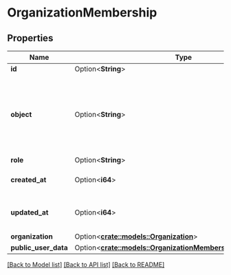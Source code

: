 # OrganizationMembership

## Properties

Name | Type | Description | Notes
------------ | ------------- | ------------- | -------------
**id** | Option<**String**> |  | [optional]
**object** | Option<**String**> | String representing the object's type. Objects of the same type share the same value.  | [optional]
**role** | Option<**String**> |  | [optional]
**created_at** | Option<**i64**> | Unix timestamp of creation. | [optional]
**updated_at** | Option<**i64**> | Unix timestamp of last update. | [optional]
**organization** | Option<[**crate::models::Organization**](Organization.md)> |  | [optional]
**public_user_data** | Option<[**crate::models::OrganizationMembershipPublicUserData**](OrganizationMembership_public_user_data.md)> |  | [optional]

[[Back to Model list]](../README.md#documentation-for-models) [[Back to API list]](../README.md#documentation-for-api-endpoints) [[Back to README]](../README.md)


